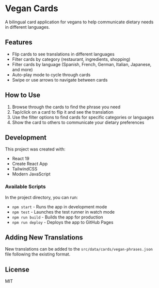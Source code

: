 # Vegan Cards

A bilingual card application for vegans to help communicate dietary needs in different languages.

## Features

- Flip cards to see translations in different languages
- Filter cards by category (restaurant, ingredients, shopping)
- Filter cards by language (Spanish, French, German, Italian, Japanese, and more)
- Auto-play mode to cycle through cards
- Swipe or use arrows to navigate between cards

## How to Use

1. Browse through the cards to find the phrase you need
2. Tap/click on a card to flip it and see the translation
3. Use the filter options to find cards for specific categories or languages
4. Show the card to others to communicate your dietary preferences

## Development

This project was created with:

- React 19
- Create React App
- TailwindCSS
- Modern JavaScript

### Available Scripts

In the project directory, you can run:

- `npm start` - Runs the app in development mode
- `npm test` - Launches the test runner in watch mode
- `npm run build` - Builds the app for production
- `npm run deploy` - Deploys the app to GitHub Pages

## Adding New Translations

New translations can be added to the `src/data/cards/vegan-phrases.json` file following the existing format.

## License

MIT